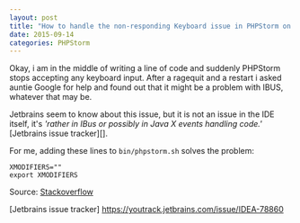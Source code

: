```yaml
---
layout: post
title: "How to handle the non-responding Keyboard issue in PHPStorm on Ubuntu"
date: 2015-09-14
categories: PHPStorm
---
```

Okay, i am in the middle of writing a line of code and suddenly PHPStorm stops accepting any keyboard input.
After a ragequit and a restart i asked auntie Google for help and found out that it might be a problem with IBUS, whatever that may be.

Jetbrains seem to know about this issue, but it is not an issue in the IDE itself, it's *'rather in IBus or possibly in Java X events handling code.'* [Jetbrains issue tracker][].

For me, adding these lines to `bin/phpstorm.sh` solves the problem:

    XMODIFIERS=""
    export XMODIFIERS

Source: [Stackoverflow](http://stackoverflow.com/a/31999270)

[Jetbrains issue tracker] https://youtrack.jetbrains.com/issue/IDEA-78860
